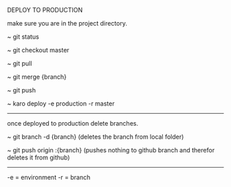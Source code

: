 DEPLOY TO PRODUCTION

make sure you are in the project directory.

~ git status

~ git checkout master

~ git pull

~ git merge {branch}

~ git push

~ karo deploy -e production -r master

____________________________________
once deployed to production delete branches.

~ git branch -d {branch} (deletes the branch from local folder)

~ git push origin :{branch} (pushes nothing to github branch and therefor deletes it from github)
____________________________________

-e = environment
-r = branch
